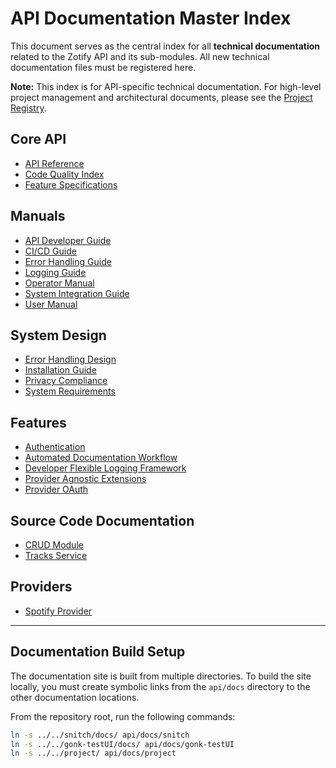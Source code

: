 # API Documentation Master Index

This document serves as the central index for all **technical documentation** related to the Zotify API and its sub-modules. All new technical documentation files must be registered here.

**Note:** This index is for API-specific technical documentation. For high-level project management and architectural documents, please see the [Project Registry](../../project/PROJECT_REGISTRY.md).

## Core API

*   [API Reference](API_REFERENCE.md)
*   [Code Quality Index](CODE_QUALITY_INDEX.md)
*   [Feature Specifications](FEATURE_SPECS.md)

## Manuals

*   [API Developer Guide](../manuals/API_DEVELOPER_GUIDE.md)
*   [CI/CD Guide](../manuals/CICD.md)
*   [Error Handling Guide](../manuals/ERROR_HANDLING_GUIDE.md)
*   [Logging Guide](../manuals/LOGGING_GUIDE.md)
*   [Operator Manual](../manuals/OPERATOR_MANUAL.md)
*   [System Integration Guide](../manuals/SYSTEM_INTEGRATION_GUIDE.md)
*   [User Manual](../manuals/USER_MANUAL.md)

## System Design

*   [Error Handling Design](../system/ERROR_HANDLING_DESIGN.md)
*   [Installation Guide](../system/INSTALLATION.md)
*   [Privacy Compliance](../system/PRIVACY_COMPLIANCE.md)
*   [System Requirements](../system/REQUIREMENTS.md)

## Features

*   [Authentication](features/AUTHENTICATION.md)
*   [Automated Documentation Workflow](features/AUTOMATED_DOCUMENTATION_WORKFLOW.md)
*   [Developer Flexible Logging Framework](features/DEVELOPER_FLEXIBLE_LOGGING_FRAMEWORK.md)
*   [Provider Agnostic Extensions](features/PROVIDER_AGNOSTIC_EXTENSIONS.md)
*   [Provider OAuth](features/PROVIDER_OAUTH.md)

## Source Code Documentation

*   [CRUD Module](source/CRUD.py.md)
*   [Tracks Service](source/TRACKS_SERVICE.py.md)

## Providers

*   [Spotify Provider](../providers/SPOTIFY.md)

---

## Documentation Build Setup

The documentation site is built from multiple directories. To build the site locally, you must create symbolic links from the `api/docs` directory to the other documentation locations.

From the repository root, run the following commands:

```bash
ln -s ../../snitch/docs/ api/docs/snitch
ln -s ../../gonk-testUI/docs/ api/docs/gonk-testUI
ln -s ../../project/ api/docs/project
```
